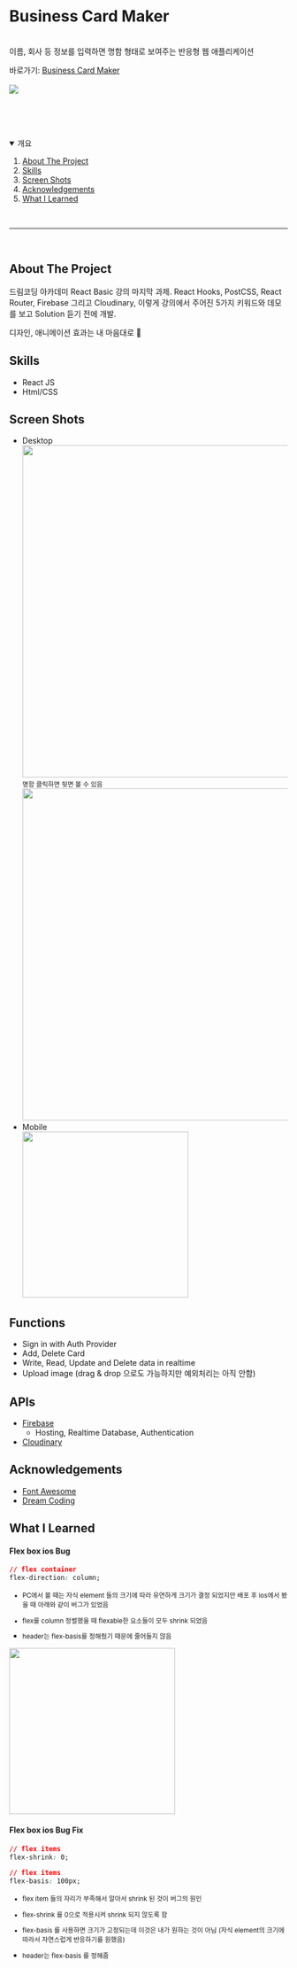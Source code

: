 # Business Card Maker

<br>
이름, 회사 등 정보를 입력하면 명함 형태로 보여주는 반응형 웹 애플리케이션

바로가기: [Business Card Maker](https://business-card-maker-35eba.web.app)
<br></br>
<img src="screen_shots/desktop.png" max-width="800"><br>
<br>

<br><br>

<details open="open">
  <summary>개요</summary>
  <ol>
    <li><a href="#about-the-project">About The Project</a></li>
    <li><a href="#skills">Skills</a></li>
    <li><a href="#screen-shots">Screen Shots</a></li>
    <li><a href="#acknowledgements">Acknowledgements</a></li>
    <li><a href="#what-i-learned">What I Learned</a></li>
  </ol>
</details>
</br>

---

</br>

## About The Project

드림코딩 아카데미 React Basic 강의 마지막 과제.
React Hooks, PostCSS, React Router, Firebase 그리고 Cloudinary, 이렇게 강의에서 주어진 5가지 키워드와 데모를 보고 Solution 듣기 전에 개발.

디자인, 애니메이션 효과는 내 마음대로 👻

## Skills

- React JS
- Html/CSS

## Screen Shots

- Desktop</br>
  <img src="screen_shots/desktop.png" width="600"><br>
  <small>명함 클릭하면 뒷면 볼 수 있음 </small><br>
  <img src="screen_shots/desktop_back.png" width="600">
  <br>
- Mobile</br>
  <img src="screen_shots/mobile.png" width="300">

## Functions

- Sign in with Auth Provider
- Add, Delete Card
- Write, Read, Update and Delete data in realtime
- Upload image (drag & drop 으로도 가능하지만 예외처리는 아직 안함)

## APIs

- [Firebase](https://firebase.google.com/?hl=pt-br)
  - Hosting, Realtime Database, Authentication
- [Cloudinary](https://cloudinary.com/)

## Acknowledgements

- [Font Awesome](https://fontawesome.com/)
- [Dream Coding](https://academy.dream-coding.com/)

## What I Learned

#### Flex box ios Bug

```css
// flex container
flex-direction: column;
```

  <small>

- PC에서 볼 때는 자식 element 들의 크기에 따라 유연하게 크기가 결정 되었지만 배포 후 ios에서 봤을 때 아래와 같이 버그가 있었음
- flex를 column 정렬했을 때 flexable한 요소들이 모두 shrink 되었음
- header는 flex-basis를 정해줬기 때문에 줄어들지 않음

  </small>

<img src="screen_shots/ios_mobile_bug.png" width="300"></br>

#### Flex box ios Bug Fix

```css
// flex items
flex-shrink: 0;
```

```css
// flex items
flex-basis: 100px;
```

  <small>

- flex item 들의 자리가 부족해서 알아서 shrink 된 것이 버그의 원인
- flex-shrink 를 0으로 적용시켜 shrink 되지 않도록 함
- flex-basis 를 사용하면 크기가 고정되는데 이것은 내가 원하는 것이 아님 (자식 element의 크기에 따라서 자연스럽게 반응하기를 원했음)
- header는 flex-basis 를 정해줌

  </small>
